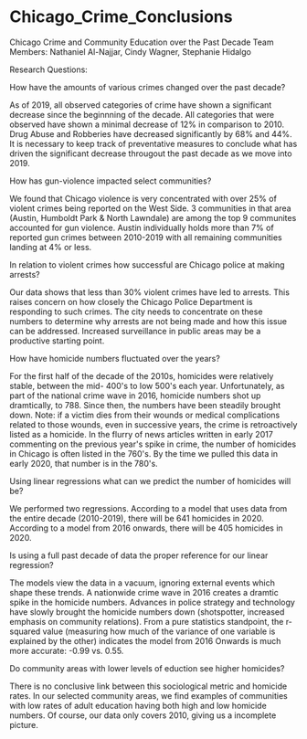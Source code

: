 ﻿# Chicago_Crime_Conclusions

Chicago Crime and Community Education over the Past Decade
Team Members: Nathaniel Al-Najjar, Cindy Wagner, Stephanie Hidalgo


Research Questions:

How have the amounts of various crimes changed over the past decade?

As of 2019, all observed categories of crime have shown a significant decrease since the beginnning of the decade.  All categories that were observed have shown a minimal decrease of 12% in comparison to 2010.  Drug Abuse and Robberies have decreased significantly by 68% and 44%.  It is necessary to keep track of preventative measures to conclude what has driven the significant decrease througout the past decade as we move into 2019.

How has gun-violence impacted select communities?

We found that Chicago violence is very concentrated with over 25% of violent crimes being reported on the West Side.  3 communities in that area (Austin, Humboldt Park & North Lawndale) are among the top 9 communites accounted for gun violence.  Austin individually holds more than 7% of reported gun crimes between 2010-2019 with all remaining communities landing at 4% or less. 

In relation to violent crimes how successful are Chicago police at making arrests?

Our data shows that less than 30% violent crimes have led to arrests.  This raises concern on how closely the Chicago Police Department is responding to such crimes.  The city needs to concentrate on these numbers to determine why arrests are not being made and how this issue can be addressed.  Increased surveillance in public areas may be a productive starting point.

How have homicide numbers fluctuated over the years?

For the first half of the decade of the 2010s, homicides were relatively stable, between the mid- 400's to low 500's each year. Unfortunately, as part of the national crime wave in 2016, homicide numbers shot up dramtically, to 788. Since then, the numbers have been steadily brought down. Note: if a victim dies from their wounds or medical complications related to those wounds, even in successive years, the crime is retroactively listed as a homicide. In the flurry of news articles written in early 2017 commenting on the previous year's spike in crime, the number of homicides in Chicago is often listed in the 760's. By the time we pulled this data in early 2020, that number is in the 780's.

Using linear regressions what can we predict the number of homicides will be?

We performed two regressions. According to a model that uses data from the entire decade (2010-2019), there will be 641 homicides in 2020. According to a model from 2016 onwards, there will be 405 homicides in 2020.

Is using a full past decade of data the proper reference for our linear regression? 

The models view the data in a vacuum, ignoring external events which shape these trends. A nationwide crime wave in 2016 creates a dramtic spike in the homicide numbers. Advances in police strategy and technology have slowly brought the homicide numbers down (shotspotter, increased emphasis on community relations). From a pure statistics standpoint, the r-squared value (measuring how much of the variance of one variable is explained by the other) indicates the model from 2016 Onwards is much more accurate: -0.99 vs. 0.55.

Do community areas with lower levels of eduction see higher homicides?

There is no conclusive link between this sociological metric and homicide rates. In our selected community areas, we find examples of communities with low rates of adult education having both high and low homicide numbers. Of course, our data only covers 2010, giving us a incomplete picture. 


